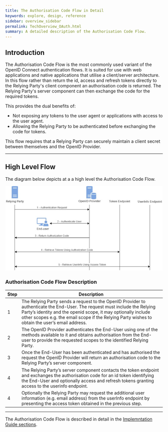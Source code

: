 ```yaml
---
title: The Authorisation Code Flow in Detail
keywords: explore, design, reference
sidebar: overview_sidebar
permalink: TechOverview_OAuth.html
summary: A detailed description of the Authorisation Code Flow.
---
```


## Introduction

The Authorisation Code Flow is the most commonly used variant of the OpenID Connect authentication flows. It is suited for use with web applications and native applications that utilise a client/server architecture. In this flow rather than return the id, access and refresh tokens directly to the Relying Party's client component an authorisation code is returned. The Relying Party's server component can then exchange the code for the required tokens.

This provides the dual benefits of:

* Not exposing any tokens to the user agent or applications with access to the user agent.
* Allowing the Relying Party to be authenticated before exchanging the code for tokens.

This flow requires that a Relying Party can securely maintain a client secret between themselves and the OpenID Provider.

---

## High Level Flow

The diagram below depicts at a a high level the Authorisation Code Flow.

![Authorisation Code Flow](images/OIDCAuthCodeFlow.jpg)

### Authorisation Code Flow Description

| Step| Description|
| ----- | --------- |
|1|The Relying Party sends a request to the OpenID Provider to authenticate the End-User. The request must include the Relying Party’s identity and the openid scope, it may optionally include other scopes e.g. the email scope if the Relying Party wishes to obtain the user’s email address.|
|2|The OpenID Provider authenticates the End-User using one of the methods available to it and obtains authorisation from the End-user to provide the requested scopes to the identified Relying Party.|
|3|Once the End-User has been authenticated and has authorised the request the OpenID Provider will return an authorisation code to the Relying Party’s server component.|
|4|The Relying Party’s server component contacts the token endpoint and exchanges the authorisation code for an id token identifying the End-User and optionally access and refresh tokens granting access to the userinfo endpoint.|
|4|Optionally the Relying Party may request the additional user information (e.g. email address) from the userInfo endpoint by presenting the access token obtained in the previous step.|

---

The Authorisation Code Flow is described in detail in the [Implemntation Guide sections](Impguide_DetailOverview.html).
